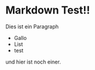 <link rel="stylesheet" href="style.css">

# Markdown Test!!
Dies ist ein Paragraph

<ul>
  <li>Gallo</li>
  <li>List</li>
  <li>test</li>
</ul>

und hier ist noch einer.
